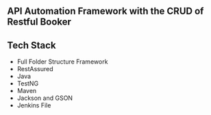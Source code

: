 
## API Automation Framework with the CRUD of Restful Booker

## Tech Stack

- Full Folder Structure Framework
- RestAssured
- Java
- TestNG 
- Maven
- Jackson and GSON
- Jenkins File
